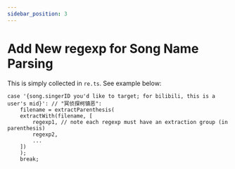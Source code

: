 ```yaml
---
sidebar_position: 3
---
```


# Add New regexp for Song Name Parsing

This is simply collected in `re.ts`. See example below:

```
case '{song.singerID you'd like to target; for bilibili, this is a user's mid}': // "冥侦探柯镇恶":
    filename = extractParenthesis(
    extractWith(filename, [
        regexp1, // note each regexp must have an extraction group (in parenthesis)
        regexp2,
        ...
    ])
    );
    break;
```
